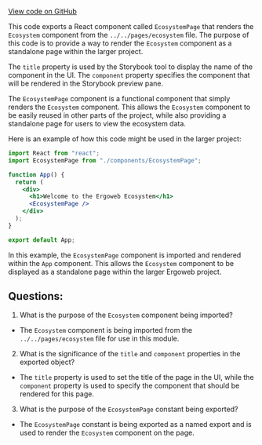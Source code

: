 [View code on GitHub](https://github.com/ergoplatform/ergoweb/stories/pages/ecosystem.stories.jsx)

This code exports a React component called `EcosystemPage` that renders the `Ecosystem` component from the `../../pages/ecosystem` file. The purpose of this code is to provide a way to render the `Ecosystem` component as a standalone page within the larger project. 

The `title` property is used by the Storybook tool to display the name of the component in the UI. The `component` property specifies the component that will be rendered in the Storybook preview pane. 

The `EcosystemPage` component is a functional component that simply renders the `Ecosystem` component. This allows the `Ecosystem` component to be easily reused in other parts of the project, while also providing a standalone page for users to view the ecosystem data. 

Here is an example of how this code might be used in the larger project:

```jsx
import React from "react";
import EcosystemPage from "./components/EcosystemPage";

function App() {
  return (
    <div>
      <h1>Welcome to the Ergoweb Ecosystem</h1>
      <EcosystemPage />
    </div>
  );
}

export default App;
```

In this example, the `EcosystemPage` component is imported and rendered within the `App` component. This allows the `Ecosystem` component to be displayed as a standalone page within the larger Ergoweb project.
## Questions: 
 1. What is the purpose of the `Ecosystem` component being imported?
- The `Ecosystem` component is being imported from the `../../pages/ecosystem` file for use in this module.

2. What is the significance of the `title` and `component` properties in the exported object?
- The `title` property is used to set the title of the page in the UI, while the `component` property is used to specify the component that should be rendered for this page.

3. What is the purpose of the `EcosystemPage` constant being exported?
- The `EcosystemPage` constant is being exported as a named export and is used to render the `Ecosystem` component on the page.